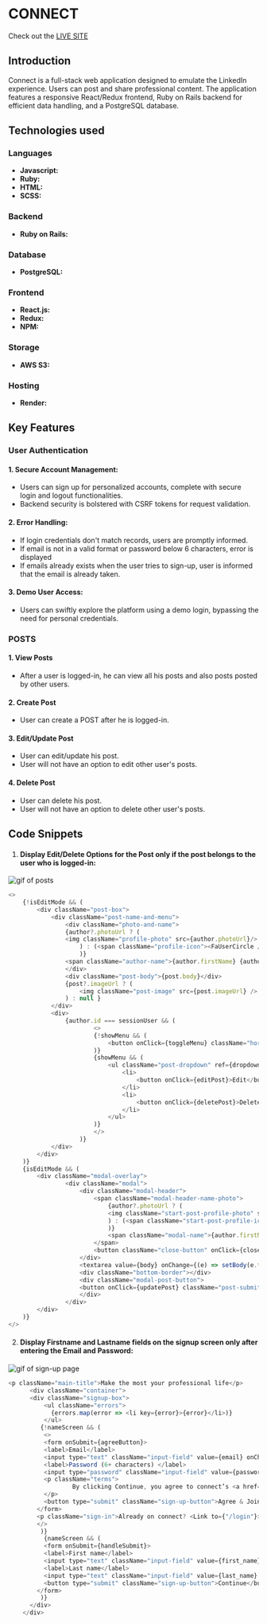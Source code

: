 # CONNECT

Check out the <a href="https://connect-k408.onrender.com/" target="_blank">LIVE SITE</a>


## Introduction

Connect is a full-stack web application designed to emulate the LinkedIn experience. Users can post and share professional content. The application features a responsive React/Redux frontend, Ruby on Rails backend for efficient data handling, and a PostgreSQL database.

## Technologies used

### Languages
- **Javascript:** 
- **Ruby:** 
- **HTML:** 
- **SCSS:** 

### Backend
- **Ruby on Rails:** 

### Database
- **PostgreSQL:**

### Frontend
- **React.js:** 
- **Redux:**
- **NPM:** 

### Storage
- **AWS S3:** 

### Hosting
- **Render:**

## Key Features

### User Authentication

#### 1. Secure Account Management:
- Users can sign up for personalized accounts, complete with secure login and logout functionalities.
- Backend security is bolstered with CSRF tokens for request validation.

#### 2.  Error Handling:
- If login credentials don't match records, users are promptly informed.
- If email is not in a valid format or password below 6 characters, error is displayed
- If emails already exists when the user tries to sign-up, user is informed that the email is already taken.

#### 3. Demo User Access:
- Users can swiftly explore the platform using a demo login, bypassing the need for personal credentials.


### POSTS

#### 1. View Posts
- After a user is logged-in, he can view all his posts and also posts posted by other users.

#### 2. Create Post
- User can create a POST after he is logged-in.

#### 3. Edit/Update Post
- User can edit/update his post.
- User will not have an option to edit other user's posts.

#### 4. Delete Post
- User can delete his post.
- User will not have an option to delete other user's posts.


## Code Snippets

1. #### Display Edit/Delete Options for the Post only if the post belongs to the user who is logged-in:

![gif of posts](app/assests/images/posts.gif)

```js
<>
    {!isEditMode && (
        <div className="post-box"> 
            <div className="post-name-and-menu">
                <div className="photo-and-name">
                {author?.photoUrl ? (
                <img className="profile-photo" src={author.photoUrl}/>
                    ) : (<span className="profile-icon"><FaUserCircle /></span>
                    )}
                <span className="author-name">{author.firstName} {author.lastName}</span>
                </div>
                <div className="post-body">{post.body}</div>
                {post?.imageUrl ? (
                    <img className="post-image" src={post.imageUrl} />
                ) : null }   
            </div>
            <div>
                {author.id === sessionUser && (
                        <>
                        {!showMenu && (
                            <button onClick={toggleMenu} className="horizontal-menu"><FiMoreHorizontal /></button>
                        )}
                        {showMenu && (
                            <ul className="post-dropdown" ref={dropdownRef}>
                                <li>
                                    <button onClick={editPost}>Edit</button>
                                </li>
                                <li>
                                    <button onClick={deletePost}>Delete</button>
                                </li>
                            </ul>
                        )}
                        </>
                    )}
            </div>
        </div>
    )}
    {isEditMode && (
        <div className="modal-overlay">
                <div className="modal">
                    <div className="modal-header">
                        <span className="modal-header-name-photo">
                            {author?.photoUrl ? (
                            <img className="start-post-profile-photo" src={author.photoUrl}/>
                            ) : (<span className="start-post-profile-icon"><FaUserCircle /></span>
                            )}
                            <span className="modal-name">{author.firstName} {author.lastName.charAt(0)}</span>
                        </span>
                        <button className="close-button" onClick={closeModal}>X</button>
                    </div>
                    <textarea value={body} onChange={(e) => setBody(e.target.value)}></textarea>
                    <div className="bottom-border"></div>
                    <div className="modal-post-button">
                    <button onClick={updatePost} className="post-submit-button">Save</button>
                    </div>  
                </div>
        </div>
    )}
</>
```

2. #### Display Firstname and Lastname fields on the signup screen only after entering the Email and Password:

![gif of sign-up page](app/assests/images/sign-up.gif)

```js
<p className="main-title">Make the most your professional life</p>
      <div className="container">
      <div className="signup-box">
          <ul className="errors">
            {errors.map(error => <li key={error}>{error}</li>)}
          </ul>
         {!nameScreen && ( 
          <>
          <form onSubmit={agreeButton}>
          <label>Email</label>
          <input type="text" className="input-field" value={email} onChange={(e) => setEmail(e.target.value)} required/>
          <label>Password (6+ characters) </label>
          <input type="password" className="input-field" value={password} onChange={(e) => setPassword(e.target.value)} required/>
          <p className="terms">
                  By clicking Continue, you agree to connect’s <a href="#">User Agreement</a>, <a href="#">Privacy Policy</a>, and <a href="#">Cookie Policy</a>.
          </p>
          <button type="submit" className="sign-up-button">Agree & Join</button>
        </form>
        <p className="sign-in">Already on connect? <Link to={"/login"}>Sign in</Link></p>
        </>
         )} 
          {nameScreen && ( 
          <form onSubmit={handleSubmit}>
          <label>First name</label>
          <input type="text" className="input-field" value={first_name} onChange={(e) => setFirstname(e.target.value)} required/>
          <label>Last name</label>
          <input type="text" className="input-field" value={last_name} onChange={(e) => setLastname(e.target.value)} required/>
          <button type="submit" className="sign-up-button">Continue</button>
        </form>
         )} 
      </div>
    </div> 
```
